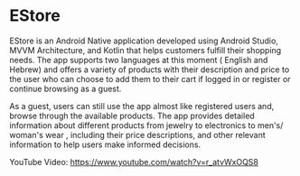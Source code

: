 # EStore
EStore is an Android Native application developed using Android Studio,
MVVM Architecture, and Kotlin that helps
customers fulfill their shopping needs. The app supports two languages at this moment ( English and
Hebrew) and offers a variety of products with their description and price to the user who can choose to add
them to their cart if logged in or register or continue browsing as a guest.

As a guest,
users can still use the app almost like registered users and, browse through the available
products. The app provides detailed information about different products from jewelry to electronics to
men's/ woman's wear , including their price descriptions, and other relevant information to help users make
informed decisions.

YouTube Video: https://www.youtube.com/watch?v=r_atvWxOQS8

